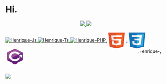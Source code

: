 # Hi.
<div align="center">
  <a href="https://github.com/henriquefral">
  <img height="180em" src="https://github-readme-stats.vercel.app/api?username=henriquefral&show_icons=true&theme=dark&include_all_commits=true&count_private=true"/>
  <img height="180em" src="https://github-readme-stats.vercel.app/api/top-langs/?username=henriquefral&layout=compact&langs_count=7&theme=dark"/>
</div>
 <div style="display: inline_block"><br>
  <img align="center" alt="Henrique-Js" height="50" width="60" src="https://cdn.jsdelivr.net/gh/devicons/devicon/icons/javascript/javascript-plain.svg">
  <img align="center" alt="Henrique-Ts" height="50" width="60" src="https://cdn.jsdelivr.net/gh/devicons/devicon/icons/typescript/typescript-plain.svg">
  <img align="center" alt="Henrique-PHP" height="50" width="60" src="https://cdn.jsdelivr.net/gh/devicons/devicon/icons/php/php-plain.svg">
  <img align="center" alt="Henrique-HTML" height="50" width="60" src="https://raw.githubusercontent.com/devicons/devicon/master/icons/html5/html5-original.svg">
  <img align="center" alt="Henrique-CSS" height="50" width="60" src="https://raw.githubusercontent.com/devicons/devicon/master/icons/css3/css3-original.svg">
  <img align="center" alt="Henrique-Csharp" height="50" width="60" src="https://raw.githubusercontent.com/devicons/devicon/master/icons/csharp/csharp-original.svg">
  <img align="right" alt="Henrique-pic" height="250" style="border-radius:50px;" src="https://64.media.tumblr.com/2ccfa5134991b16ec49660d01d582826/a008ff10f705683a-a5/s400x600/76c20a252c8fb5c4d214cf04020cfbe1bec3e5ea.png">
</div>
  
  ##
 
<div> 
  <a href="https://www.linkedin.com/in/henrique-freitas-alves" target="_blank"><img src="https://img.shields.io/badge/-LinkedIn-%230077B5?style=for-the-badge&logo=linkedin&logoColor=white" target="_blank"></a> 
 
</div>
